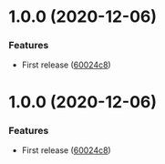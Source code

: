 # 1.0.0 (2020-12-06)


### Features

* First release ([60024c8](https://github.com/xtremespb/zoia3/commit/60024c8f23e34b82e038c2b441bccb88efba547c))

# 1.0.0 (2020-12-06)


### Features

* First release ([60024c8](https://github.com/xtremespb/zoia3/commit/60024c8f23e34b82e038c2b441bccb88efba547c))
